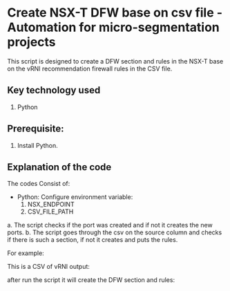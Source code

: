 # Create NSX-T DFW base on csv file - Automation for micro-segmentation projects

This script is designed to create a DFW section and rules in the NSX-T base on the vRNI recommendation firewall rules in the CSV file.

## Key technology used

1. Python

## Prerequisite:

1. Install Python.

## Explanation of the code

The codes Consist of:
- Python:
    Configure environment variable:
    1. NSX_ENDPOINT
    2. CSV_FILE_PATH

a. The script checks if the port was created and if not it creates the new ports.
b. The script goes through the csv on the source column and checks if there is such a section, if not it creates and puts the rules.

For example:

This is a CSV of vRNI output:


after run the script it will create the DFW section and rules:
